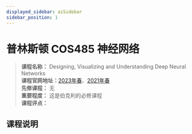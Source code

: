```yaml
---
displayed_sidebar: aiSidebar
sidebar_position: 1
---
```


# 普林斯顿 COS485 神经网络





>**课程名称：** Designing, Visualizing and Understanding Deep Neural Networks   
**课程官网地址：**[2023年春](https://inst.eecs.berkeley.edu/~cs182/sp23/)、[2021年春](https://cs182sp21.github.io/)    
**先修课程：** 无  
**重要程度：** 这是伯克利的必修课程     
**课程评点：** 


## 课程说明



